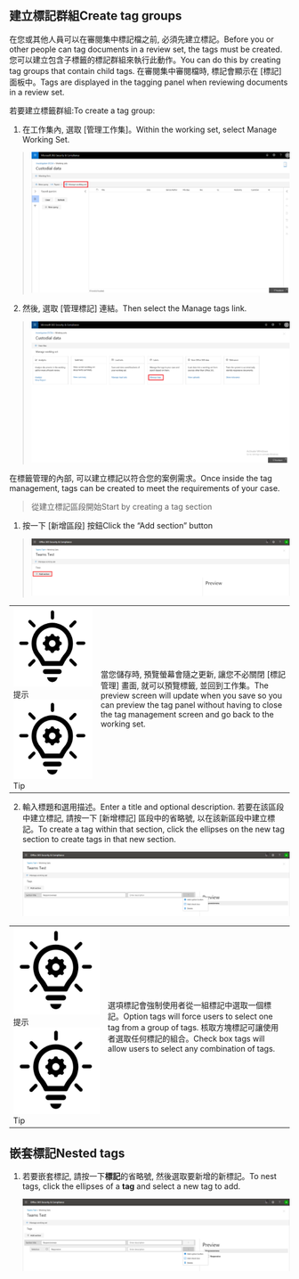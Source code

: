 ## <a name="create-tag-groups"></a><span data-ttu-id="1a036-101">建立標記群組</span><span class="sxs-lookup"><span data-stu-id="1a036-101">Create tag groups</span></span>

<span data-ttu-id="1a036-102">在您或其他人員可以在審閱集中標記檔之前, 必須先建立標記。</span><span class="sxs-lookup"><span data-stu-id="1a036-102">Before you or other people can tag documents in a review set, the tags must be created.</span></span> <span data-ttu-id="1a036-103">您可以建立包含子標籤的標記群組來執行此動作。</span><span class="sxs-lookup"><span data-stu-id="1a036-103">You can do this by creating tag groups that contain child tags.</span></span> <span data-ttu-id="1a036-104">在審閱集中審閱檔時, 標記會顯示在 [標記] 面板中。</span><span class="sxs-lookup"><span data-stu-id="1a036-104">Tags are displayed in the tagging panel when reviewing documents in a review set.</span></span>

<span data-ttu-id="1a036-105">若要建立標籤群組:</span><span class="sxs-lookup"><span data-stu-id="1a036-105">To create a tag group:</span></span>

1.  <span data-ttu-id="1a036-106">在工作集內, 選取 [管理工作集]。</span><span class="sxs-lookup"><span data-stu-id="1a036-106">Within the working set, select Manage Working Set.</span></span>

> ![](../media/ED-managews.png)

2.  <span data-ttu-id="1a036-107">然後, 選取 [管理標記] 連結。</span><span class="sxs-lookup"><span data-stu-id="1a036-107">Then select the Manage tags link.</span></span>

> ![](../media/ED-managetags.png)

<span data-ttu-id="1a036-108">在標籤管理的內部, 可以建立標記以符合您的案例需求。</span><span class="sxs-lookup"><span data-stu-id="1a036-108">Once inside the tag management, tags can be created to meet the requirements of your case.</span></span>

> <span data-ttu-id="1a036-109">從建立標記區段開始</span><span class="sxs-lookup"><span data-stu-id="1a036-109">Start by creating a tag section</span></span>

1.  <span data-ttu-id="1a036-110">按一下 [新增區段] 按鈕</span><span class="sxs-lookup"><span data-stu-id="1a036-110">Click the “Add section” button</span></span>

> ![包含自動產生螢幕擷取畫面說明的圖片](../media/ED-addtagsection.png)

|                                                                                                                             |                                                                                                                                                                 |
| --------------------------------------------------------------------------------------------------------------------------- | --------------------------------------------------------------------------------------------------------------------------------------------------------------- |
| <span data-ttu-id="1a036-112">![](../media/ED-tipicon.png)提示</span><span class="sxs-lookup"><span data-stu-id="1a036-112">![](../media/ED-tipicon.png)Tip</span></span> | <span data-ttu-id="1a036-113">當您儲存時, 預覽螢幕會隨之更新, 讓您不必關閉 [標記管理] 畫面, 就可以預覽標籤, 並回到工作集。</span><span class="sxs-lookup"><span data-stu-id="1a036-113">The preview screen will update when you save so you can preview the tag panel without having to close the tag management screen and go back to the working set.</span></span> |

2.  <span data-ttu-id="1a036-114">輸入標題和選用描述。</span><span class="sxs-lookup"><span data-stu-id="1a036-114">Enter a title and optional description.</span></span> <span data-ttu-id="1a036-115">若要在該區段中建立標記, 請按一下 [新增標記] 區段中的省略號, 以在該新區段中建立標記。</span><span class="sxs-lookup"><span data-stu-id="1a036-115">To create a tag within that section, click the ellipses on the new tag section to create tags in that new section.</span></span>
    
    ![自動產生的儲存格電話說明螢幕擷取畫面](../media/ED-createtag.png)

|                                                                                                                             |                                                                                                                                         |
| --------------------------------------------------------------------------------------------------------------------------- | --------------------------------------------------------------------------------------------------------------------------------------- |
| <span data-ttu-id="1a036-117">![](../media/ED-tipicon.png)提示</span><span class="sxs-lookup"><span data-stu-id="1a036-117">![](../media/ED-tipicon.png)Tip</span></span> | <span data-ttu-id="1a036-118">選項標記會強制使用者從一組標記中選取一個標記。</span><span class="sxs-lookup"><span data-stu-id="1a036-118">Option tags will force users to select one tag from a group of tags.</span></span> <span data-ttu-id="1a036-119">核取方塊標記可讓使用者選取任何標記的組合。</span><span class="sxs-lookup"><span data-stu-id="1a036-119">Check box tags will allow users to select any combination of tags.</span></span> |

## <a name="nested-tags"></a><span data-ttu-id="1a036-120">嵌套標記</span><span class="sxs-lookup"><span data-stu-id="1a036-120">Nested tags</span></span>

1.  <span data-ttu-id="1a036-121">若要嵌套標記, 請按一下**標記**的省略號, 然後選取要新增的新標記。</span><span class="sxs-lookup"><span data-stu-id="1a036-121">To nest tags, click the ellipses of a **tag** and select a new tag to add.</span></span>
    
    ![](../media/ED-tagnesting.png)


